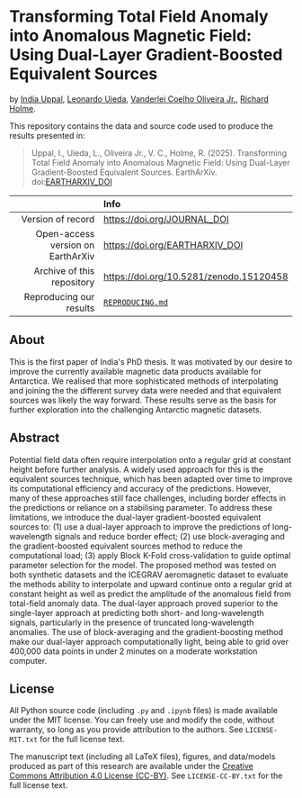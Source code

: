 # Transforming Total Field Anomaly into Anomalous Magnetic Field: Using Dual-Layer Gradient-Boosted Equivalent Sources

by
[India Uppal](https://orcid.org/0000-0003-3531-2656),
[Leonardo Uieda](https://orcid.org/0000-0001-6123-9515),
[Vanderlei Coelho Oliveira Jr.](https://orcid.org/0000-0002-6338-4086),
[Richard Holme](https://orcid.org/0009-0002-2178-2083).

This repository contains the data and source code used to produce the results
presented in:

> Uppal, I., Uieda, L., Oliveira Jr., V. C., Holme, R. (2025). Transforming Total Field Anomaly into Anomalous Magnetic Field: Using Dual-Layer Gradient-Boosted Equivalent Sources. EarthArXiv. doi:[EARTHARXIV_DOI](https://doi.org/EARTHARXIV_DOI)

|  | Info |
|-:|:-----|
| Version of record | https://doi.org/JOURNAL_DOI |
| Open-access version on EarthArXiv | https://doi.org/EARTHARXIV_DOI |
| Archive of this repository | https://doi.org/10.5281/zenodo.15120458 |
| Reproducing our results | [`REPRODUCING.md`](REPRODUCING.md) |

## About

This is the first paper of India's PhD thesis. It was motivated by our desire to improve the currently available magnetic data products available for Antarctica. We realised that more sophisticated methods of interpolating and joining the the different survey data were needed and that equivalent sources was likely the way forward. These results serve as the basis for further exploration into the challenging Antarctic magnetic datasets.

## Abstract

Potential field data often require interpolation onto a regular grid at constant height before further analysis. A widely used approach for this is the equivalent sources technique, which has been adapted over time to improve its computational efficiency and accuracy of the predictions. However, many of these approaches still face challenges, including border effects in the predictions or reliance on a stabilising parameter. To address these limitations, we introduce the dual-layer gradient-boosted equivalent sources to: (1) use a dual-layer approach to improve the predictions of long-wavelength signals and reduce border effect; (2) use block-averaging and the gradient-boosted equivalent sources method to reduce the computational load; (3) apply Block K-Fold cross-validation to guide optimal parameter selection for the model. The proposed method was tested on both synthetic datasets and the ICEGRAV aeromagnetic dataset to evaluate the methods ability to interpolate and upward continue onto a regular grid at constant height as well as predict the amplitude of the anomalous field from total-field anomaly data. The dual-layer approach proved superior to the single-layer approach at predicting both short- and long-wavelength signals, particularly in the presence of truncated long-wavelength anomalies. The use of block-averaging and the gradient-boosting method make our dual-layer approach computationally light, being able to grid over 400,000 data points in under 2 minutes on a moderate workstation computer.

## License

All Python source code (including `.py` and `.ipynb` files) is made available
under the MIT license. You can freely use and modify the code, without
warranty, so long as you provide attribution to the authors. See
`LICENSE-MIT.txt` for the full license text.

The manuscript text (including all LaTeX files), figures, and data/models
produced as part of this research are available under the [Creative Commons
Attribution 4.0 License (CC-BY)][cc-by]. See `LICENSE-CC-BY.txt` for the full
license text.

[cc-by]: https://creativecommons.org/licenses/by/4.0/
